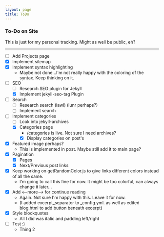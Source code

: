 ```yaml
---
layout: page 
title: ToDo
---
```



<h3 class="randomcolor">To-Do on Site</h3>  
 This is just for my personal tracking. 
 Might as well be public, eh?

-----
- [ ] Add Projects page
- [x] Implement sitemap
- [x] Implement syntax highlighting
  - Maybe not done...I'm not really happy with the coloring of the syntax. Keep thinking on it. 
- [ ] SEO
  - [ ] Research SEO plugin for Jekyll
  - [x] Implement jekyll-seo-tag Plugin
- [ ] Search
  - [ ] Research search (lawl) (lunr perhaps?)
  - [ ] Implement search
- [ ] Implement categories
  - [ ] Look into jekyll-archives
  - [x] Categories page
    - /categories is live. Not sure I need archives?
    - [x] Display categories on post's
- [x] Featured image perhaps?  
  - This is implemented in post. Maybe still add it to main page? 
- [x] Pagination
  - [x] Pages
  - [x] Next/Previous post links 
- [x] Keep working on getRandomColor.js to give links different colors instead of all the same. 
  - I'm going to call this fine for now. It might be too colorful, can always change it later...
- [x] Add <--more--> for continue reading 
  - Again. Not sure I'm happy with this. Leave it for now.  
  - (I added excerpt_separator to _config.yml. as well as edited blog.html to add button beneath excerpt) 
- [x] Style blockquotes  
  - All I did was italic and padding left/right
- [ ] Test :)
  - Thing 2
